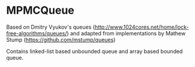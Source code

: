 # MPMCQueue

Based on Dmitry Vyukov's queues (http://www.1024cores.net/home/lock-free-algorithms/queues/)
and adapted from implementations by Mathew Stump (https://github.com/mstump/queues)

Contains linked-list based unbounded queue and array based bounded queue.